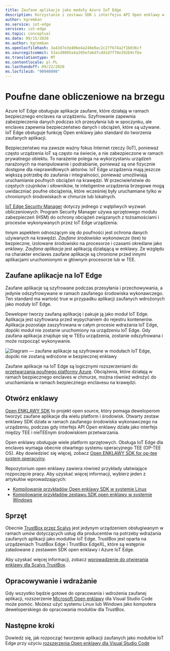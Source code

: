 ```yaml
---
title: Zaufane aplikacje jako moduły Azure IoT Edge
description: Korzystanie z zestawu SDK i interfejsu API Open enklawy w celu zapisywania zaufanych aplikacji i wdrażania ich jako modułów IoT Edge na potrzeby przetwarzania poufnego
author: kgremban
ms.service: iot-edge
services: iot-edge
ms.topic: conceptual
ms.date: 09/15/2020
ms.author: kgremban
ms.openlocfilehash: 3a43d7e3e406e4a248e0ac2c27fb74a2f1b036cf
ms.sourcegitcommit: 53acd9895a4a395efa6d7cd41d7f78e392b9cfbe
ms.translationtype: MT
ms.contentlocale: pl-PL
ms.lasthandoff: 09/22/2020
ms.locfileid: "90940898"
---
```

# <a name="confidential-computing-at-the-edge"></a>Poufne dane obliczeniowe na brzegu

Azure IoT Edge obsługuje aplikacje zaufane, które działają w ramach bezpiecznego enclaves na urządzeniu. Szyfrowanie zapewnia zabezpieczenia danych podczas ich przesyłania lub w spoczynku, ale enclaves zapewnia bezpieczeństwo danych i obciążeń, które są używane. IoT Edge obsługuje funkcję Open enklawy jako standard do tworzenia zaufanych aplikacji.

Bezpieczeństwo ma zawsze ważny fokus Internet rzeczy (IoT), ponieważ często urządzenia IoT są często na świecie, a nie zabezpieczone w ramach prywatnego obiektu. To narażenie polega na wykorzystaniu urządzeń narażonych na manipulowanie i podrabianie, ponieważ są one fizycznie dostępne dla nieprawidłowych aktorów. IoT Edge urządzenia mają jeszcze większą potrzebę do zaufania i integralności, ponieważ umożliwiają uruchamianie poufnych obciążeń na krawędzi. W przeciwieństwie do częstych czujników i siłowników, te inteligentne urządzenia brzegowe mogą uwidaczniać poufne obciążenia, które wcześniej były uruchamiane tylko w chronionych środowiskach w chmurze lub lokalnych.

[IoT Edge Security Manager](iot-edge-security-manager.md) dotyczy jednego z wątpliwych wyzwań obliczeniowych. Program Security Manager używa sprzętowego modułu zabezpieczeń (HSM) do ochrony obciążeń związanych z tożsamościami i procesów wykonywanych przez IoT Edge urządzenia.

Innym aspektem odnoszącym się do poufności jest ochrona danych używanych na krawędzi. *Zaufane środowisko wykonawcze* (tee) to bezpieczne, izolowane środowisko na procesorze i czasami określane jako *enklawy*. *Zaufana aplikacja* jest aplikacją działającą w enklawy. Ze względu na charakter enclaves zaufane aplikacje są chronione przed innymi aplikacjami uruchomionymi w głównym procesorze lub w TEE.

## <a name="trusted-applications-on-iot-edge"></a>Zaufane aplikacje na IoT Edge

Zaufane aplikacje są szyfrowane podczas przesyłania i przechowywania, a jedynie odszyfrowywane w ramach zaufanego środowiska wykonawczego. Ten standard ma wartość true w przypadku aplikacji zaufanych wdrożonych jako moduły IoT Edge.

Deweloper tworzy zaufaną aplikację i pakuje ją jako moduł IoT Edge. Aplikacja jest szyfrowana przed wypychaniem do rejestru kontenerów. Aplikacja pozostaje zaszyfrowana w całym procesie wdrażania IoT Edge, dopóki moduł nie zostanie uruchomiony na urządzeniu IoT Edge. Gdy zaufana aplikacja znajduje się w TEEu urządzenia, zostanie odszyfrowana i może rozpocząć wykonywanie.

![Diagram — zaufane aplikacje są szyfrowane w modułach IoT Edge, dopóki nie zostaną wdrożone w bezpiecznej enklawy](./media/deploy-trusted-applications/trusted-applications-encrypted.png)

Zaufane aplikacje na IoT Edge są logicznymi rozszerzeniami do [przetwarzania poufnego platformy Azure](../confidential-computing/overview.md). Obciążenia, które działają w ramach bezpiecznego enclaves w chmurze, można również wdrożyć do uruchamiania w ramach bezpiecznego enclavesu na krawędzi.

## <a name="open-enclave"></a>Otwórz enklawy

[Open ENKLAWY SDK](https://openenclave.io/sdk/) to projekt open source, który pomaga deweloperom tworzyć zaufane aplikacje dla wielu platform i środowisk. Otwarty zestaw enklawy SDK działa w ramach zaufanego środowiska wykonawczego na urządzeniu, podczas gdy interfejs API Open enklawy działa jako interfejs między TEE i nieTEEnym środowiskiem przetwarzania.

Open enklawy obsługuje wiele platform sprzętowych. Obsługa IoT Edge dla enclaves wymaga obecnie otwartego systemu operacyjnego TEE (OP-TEE OS). Aby dowiedzieć się więcej, zobacz [Open ENKLAWY SDK for op-tee system operacyjny](https://github.com/openenclave/openenclave/blob/master/docs/GettingStartedDocs/OP-TEE/Introduction.md).

Repozytorium open enklawy zawiera również przykłady ułatwiające rozpoczęcie pracy. Aby uzyskać więcej informacji, wybierz jeden z artykułów wprowadzających:

* [Kompilowanie przykładów Open enklawy SDK w systemie Linux](https://github.com/openenclave/openenclave/blob/master/samples/README_Linux.md)
* [Kompilowanie przykładów zestawu SDK open enklawy w systemie Windows](https://github.com/openenclave/openenclave/blob/master/samples/README_Windows.md)

## <a name="hardware"></a>Sprzęt

Obecnie [TrustBox przez Scalys](https://scalys.com/trustbox-industrial/) jest jedynym urządzeniem obsługiwanym w ramach umów dotyczących usług dla producentów na potrzeby wdrażania zaufanych aplikacji jako modułów IoT Edge. TrustBox jest oparta na urządzeniach TrustBox Edge i TrustBox EdgeXL, które są wstępnie załadowane z zestawem SDK open enklawy i Azure IoT Edge.

Aby uzyskać więcej informacji, zobacz [wprowadzenie do otwierania enklawy dla Scalys TrustBox](https://aka.ms/scalys-trustbox-edge-get-started).

## <a name="develop-and-deploy"></a>Opracowywanie i wdrażanie

Gdy wszystko będzie gotowe do opracowania i wdrożenia zaufanej aplikacji, rozszerzenie [Microsoft Open enklawy](https://marketplace.visualstudio.com/items?itemName=ms-iot.msiot-vscode-openenclave) dla Visual Studio Code może pomóc. Możesz użyć systemu Linux lub Windows jako komputera deweloperskiego do opracowania modułów dla TrustBox.

## <a name="next-steps"></a>Następne kroki

Dowiedz się, jak rozpocząć tworzenie aplikacji zaufanych jako modułów IoT Edge przy użyciu [rozszerzenia Open enklawy dla Visual Studio Code](https://github.com/openenclave/openenclave/tree/master/devex/vscode-extension)
